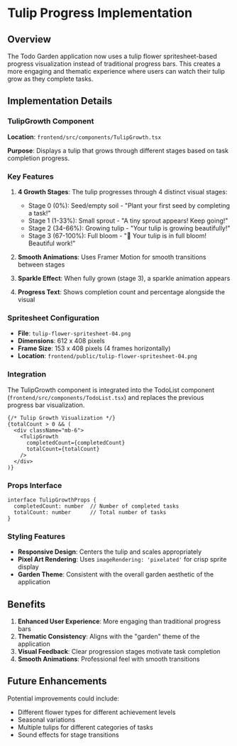 # Tulip Progress Implementation

## Overview

The Todo Garden application now uses a tulip flower spritesheet-based progress visualization instead of traditional progress bars. This creates a more engaging and thematic experience where users can watch their tulip grow as they complete tasks.

## Implementation Details

### TulipGrowth Component

**Location**: `frontend/src/components/TulipGrowth.tsx`

**Purpose**: Displays a tulip that grows through different stages based on task completion progress.

### Key Features

1. **4 Growth Stages**: The tulip progresses through 4 distinct visual stages:
   - Stage 0 (0%): Seed/empty soil - "Plant your first seed by completing a task!"
   - Stage 1 (1-33%): Small sprout - "A tiny sprout appears! Keep going!"
   - Stage 2 (34-66%): Growing tulip - "Your tulip is growing beautifully!"
   - Stage 3 (67-100%): Full bloom - "🌷 Your tulip is in full bloom! Beautiful work!"

2. **Smooth Animations**: Uses Framer Motion for smooth transitions between stages

3. **Sparkle Effect**: When fully grown (stage 3), a sparkle animation appears

4. **Progress Text**: Shows completion count and percentage alongside the visual

### Spritesheet Configuration

- **File**: `tulip-flower-spritesheet-04.png`
- **Dimensions**: 612 x 408 pixels
- **Frame Size**: 153 x 408 pixels (4 frames horizontally)
- **Location**: `frontend/public/tulip-flower-spritesheet-04.png`

### Integration

The TulipGrowth component is integrated into the TodoList component (`frontend/src/components/TodoList.tsx`) and replaces the previous progress bar visualization.

```tsx
{/* Tulip Growth Visualization */}
{totalCount > 0 && (
  <div className="mb-6">
    <TulipGrowth 
      completedCount={completedCount} 
      totalCount={totalCount} 
    />
  </div>
)}
```

### Props Interface

```tsx
interface TulipGrowthProps {
  completedCount: number  // Number of completed tasks
  totalCount: number      // Total number of tasks
}
```

### Styling Features

- **Responsive Design**: Centers the tulip and scales appropriately
- **Pixel Art Rendering**: Uses `imageRendering: 'pixelated'` for crisp sprite display
- **Garden Theme**: Consistent with the overall garden aesthetic of the application

## Benefits

1. **Enhanced User Experience**: More engaging than traditional progress bars
2. **Thematic Consistency**: Aligns with the "garden" theme of the application
3. **Visual Feedback**: Clear progression stages motivate task completion
4. **Smooth Animations**: Professional feel with smooth transitions

## Future Enhancements

Potential improvements could include:
- Different flower types for different achievement levels
- Seasonal variations
- Multiple tulips for different categories of tasks
- Sound effects for stage transitions
